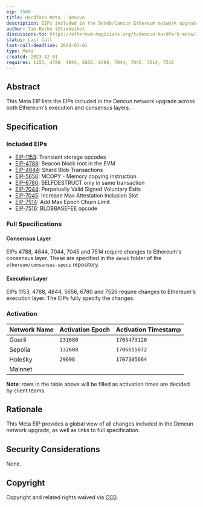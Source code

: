 ```yaml
---
eip: 7569
title: Hardfork Meta - Dencun
description: EIPs included in the Deneb/Cancun Ethereum network upgrade.
author: Tim Beiko (@timbeiko)
discussions-to: https://ethereum-magicians.org/t/dencun-hardfork-meta/16924
status: Last Call
last-call-deadline: 2024-03-01
type: Meta
created: 2023-12-01
requires: 1153, 4788, 4844, 5656, 6780, 7044, 7045, 7514, 7516
---
```


## Abstract

This Meta EIP lists the EIPs included in the Dencun network upgrade across both Ethereum's execution and consensus layers. 

## Specification

### Included EIPs 

* [EIP-1153](./eip-1153.md): Transient storage opcodes
* [EIP-4788](./eip-4788.md): Beacon block root in the EVM
* [EIP-4844](./eip-4844.md): Shard Blob Transactions 
* [EIP-5656](./eip-5656.md): MCOPY - Memory copying instruction
* [EIP-6780](./eip-6780.md): SELFDESTRUCT only in same transaction
* [EIP-7044](./eip-7044.md): Perpetually Valid Signed Voluntary Exits
* [EIP-7045](./eip-7045.md): Increase Max Attestation Inclusion Slot
* [EIP-7514](./eip-7514.md): Add Max Epoch Churn Limit
* [EIP-7516](./eip-7516.md): BLOBBASEFEE opcode

### Full Specifications 

#### Consensus Layer

EIPs 4788, 4844, 7044, 7045 and 7514 require changes to Ethereum's consensus layer. These are specified in the `deneb` folder of the `ethereum/consensus-specs` repository.

#### Execution Layer

EIPs 1153, 4788, 4844, 5656, 6780 and 7526 require changes to Ethereum's execution layer. The EIPs fully specify the changes. 

### Activation 

| Network Name     | Activation Epoch | Activation Timestamp |
|------------------|------------------|----------------------|
| Goerli           |    `231680`      |    `1705473120`      |
| Sepolia          |    `132608`      |    `1706655072`      |
| Holešky          |    `29696`       |    `1707305664`      |
| Mainnet          |                  |                      |

**Note**: rows in the table above will be filled as activation times are decided by client teams. 

## Rationale

This Meta EIP provides a global view of all changes included in the Dencun network upgrade, as well as links to full specification. 

## Security Considerations

None.

## Copyright

Copyright and related rights waived via [CC0](../LICENSE.md).

